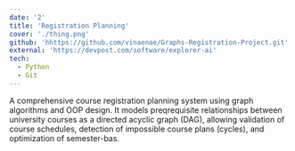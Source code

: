 ```yaml
---
date: '2'
title: 'Registration Planning'
cover: './thing.png'
github: 'hhttps://github.com/vinaenae/Graphs-Registration-Project.git'
external: 'https://devpost.com/software/explorer-ai'
tech:
  - Python
  - Git
---
```


A comprehensive course registration planning system using graph algorithms and OOP design. It models preqrequisite relationships between university courses as a directed acyclic graph (DAG), allowing validation of course schedules, detection of impossible course plans (cycles), and optimization of semester-bas.
